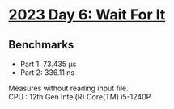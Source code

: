 # [2023 Day 6: Wait For It](https://adventofcode.com/2023/day/6)

## Benchmarks

- Part 1: 73.435 µs
- Part 2: 336.11 ns

Measures without reading input file.<br>
CPU : 12th Gen Intel(R) Core(TM) i5-1240P
